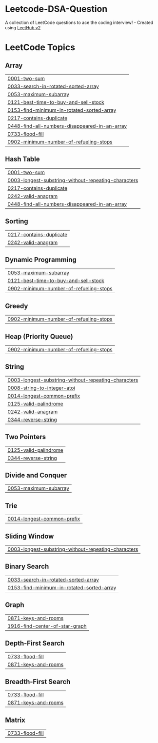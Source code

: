 # Leetcode-DSA-Question
A collection of LeetCode questions to ace the coding interview! - Created using [LeetHub v2](https://github.com/arunbhardwaj/LeetHub-2.0)

<!---LeetCode Topics Start-->
# LeetCode Topics
## Array
|  |
| ------- |
| [0001-two-sum](https://github.com/Divyanshi01615/Leetcode-DSA-Question/tree/master/0001-two-sum) |
| [0033-search-in-rotated-sorted-array](https://github.com/Divyanshi01615/Leetcode-DSA-Question/tree/master/0033-search-in-rotated-sorted-array) |
| [0053-maximum-subarray](https://github.com/Divyanshi01615/Leetcode-DSA-Question/tree/master/0053-maximum-subarray) |
| [0121-best-time-to-buy-and-sell-stock](https://github.com/Divyanshi01615/Leetcode-DSA-Question/tree/master/0121-best-time-to-buy-and-sell-stock) |
| [0153-find-minimum-in-rotated-sorted-array](https://github.com/Divyanshi01615/Leetcode-DSA-Question/tree/master/0153-find-minimum-in-rotated-sorted-array) |
| [0217-contains-duplicate](https://github.com/Divyanshi01615/Leetcode-DSA-Question/tree/master/0217-contains-duplicate) |
| [0448-find-all-numbers-disappeared-in-an-array](https://github.com/Divyanshi01615/Leetcode-DSA-Question/tree/master/0448-find-all-numbers-disappeared-in-an-array) |
| [0733-flood-fill](https://github.com/Divyanshi01615/Leetcode-DSA-Question/tree/master/0733-flood-fill) |
| [0902-minimum-number-of-refueling-stops](https://github.com/Divyanshi01615/Leetcode-DSA-Question/tree/master/0902-minimum-number-of-refueling-stops) |
## Hash Table
|  |
| ------- |
| [0001-two-sum](https://github.com/Divyanshi01615/Leetcode-DSA-Question/tree/master/0001-two-sum) |
| [0003-longest-substring-without-repeating-characters](https://github.com/Divyanshi01615/Leetcode-DSA-Question/tree/master/0003-longest-substring-without-repeating-characters) |
| [0217-contains-duplicate](https://github.com/Divyanshi01615/Leetcode-DSA-Question/tree/master/0217-contains-duplicate) |
| [0242-valid-anagram](https://github.com/Divyanshi01615/Leetcode-DSA-Question/tree/master/0242-valid-anagram) |
| [0448-find-all-numbers-disappeared-in-an-array](https://github.com/Divyanshi01615/Leetcode-DSA-Question/tree/master/0448-find-all-numbers-disappeared-in-an-array) |
## Sorting
|  |
| ------- |
| [0217-contains-duplicate](https://github.com/Divyanshi01615/Leetcode-DSA-Question/tree/master/0217-contains-duplicate) |
| [0242-valid-anagram](https://github.com/Divyanshi01615/Leetcode-DSA-Question/tree/master/0242-valid-anagram) |
## Dynamic Programming
|  |
| ------- |
| [0053-maximum-subarray](https://github.com/Divyanshi01615/Leetcode-DSA-Question/tree/master/0053-maximum-subarray) |
| [0121-best-time-to-buy-and-sell-stock](https://github.com/Divyanshi01615/Leetcode-DSA-Question/tree/master/0121-best-time-to-buy-and-sell-stock) |
| [0902-minimum-number-of-refueling-stops](https://github.com/Divyanshi01615/Leetcode-DSA-Question/tree/master/0902-minimum-number-of-refueling-stops) |
## Greedy
|  |
| ------- |
| [0902-minimum-number-of-refueling-stops](https://github.com/Divyanshi01615/Leetcode-DSA-Question/tree/master/0902-minimum-number-of-refueling-stops) |
## Heap (Priority Queue)
|  |
| ------- |
| [0902-minimum-number-of-refueling-stops](https://github.com/Divyanshi01615/Leetcode-DSA-Question/tree/master/0902-minimum-number-of-refueling-stops) |
## String
|  |
| ------- |
| [0003-longest-substring-without-repeating-characters](https://github.com/Divyanshi01615/Leetcode-DSA-Question/tree/master/0003-longest-substring-without-repeating-characters) |
| [0008-string-to-integer-atoi](https://github.com/Divyanshi01615/Leetcode-DSA-Question/tree/master/0008-string-to-integer-atoi) |
| [0014-longest-common-prefix](https://github.com/Divyanshi01615/Leetcode-DSA-Question/tree/master/0014-longest-common-prefix) |
| [0125-valid-palindrome](https://github.com/Divyanshi01615/Leetcode-DSA-Question/tree/master/0125-valid-palindrome) |
| [0242-valid-anagram](https://github.com/Divyanshi01615/Leetcode-DSA-Question/tree/master/0242-valid-anagram) |
| [0344-reverse-string](https://github.com/Divyanshi01615/Leetcode-DSA-Question/tree/master/0344-reverse-string) |
## Two Pointers
|  |
| ------- |
| [0125-valid-palindrome](https://github.com/Divyanshi01615/Leetcode-DSA-Question/tree/master/0125-valid-palindrome) |
| [0344-reverse-string](https://github.com/Divyanshi01615/Leetcode-DSA-Question/tree/master/0344-reverse-string) |
## Divide and Conquer
|  |
| ------- |
| [0053-maximum-subarray](https://github.com/Divyanshi01615/Leetcode-DSA-Question/tree/master/0053-maximum-subarray) |
## Trie
|  |
| ------- |
| [0014-longest-common-prefix](https://github.com/Divyanshi01615/Leetcode-DSA-Question/tree/master/0014-longest-common-prefix) |
## Sliding Window
|  |
| ------- |
| [0003-longest-substring-without-repeating-characters](https://github.com/Divyanshi01615/Leetcode-DSA-Question/tree/master/0003-longest-substring-without-repeating-characters) |
## Binary Search
|  |
| ------- |
| [0033-search-in-rotated-sorted-array](https://github.com/Divyanshi01615/Leetcode-DSA-Question/tree/master/0033-search-in-rotated-sorted-array) |
| [0153-find-minimum-in-rotated-sorted-array](https://github.com/Divyanshi01615/Leetcode-DSA-Question/tree/master/0153-find-minimum-in-rotated-sorted-array) |
## Graph
|  |
| ------- |
| [0871-keys-and-rooms](https://github.com/Divyanshi01615/Leetcode-DSA-Question/tree/master/0871-keys-and-rooms) |
| [1916-find-center-of-star-graph](https://github.com/Divyanshi01615/Leetcode-DSA-Question/tree/master/1916-find-center-of-star-graph) |
## Depth-First Search
|  |
| ------- |
| [0733-flood-fill](https://github.com/Divyanshi01615/Leetcode-DSA-Question/tree/master/0733-flood-fill) |
| [0871-keys-and-rooms](https://github.com/Divyanshi01615/Leetcode-DSA-Question/tree/master/0871-keys-and-rooms) |
## Breadth-First Search
|  |
| ------- |
| [0733-flood-fill](https://github.com/Divyanshi01615/Leetcode-DSA-Question/tree/master/0733-flood-fill) |
| [0871-keys-and-rooms](https://github.com/Divyanshi01615/Leetcode-DSA-Question/tree/master/0871-keys-and-rooms) |
## Matrix
|  |
| ------- |
| [0733-flood-fill](https://github.com/Divyanshi01615/Leetcode-DSA-Question/tree/master/0733-flood-fill) |
<!---LeetCode Topics End-->